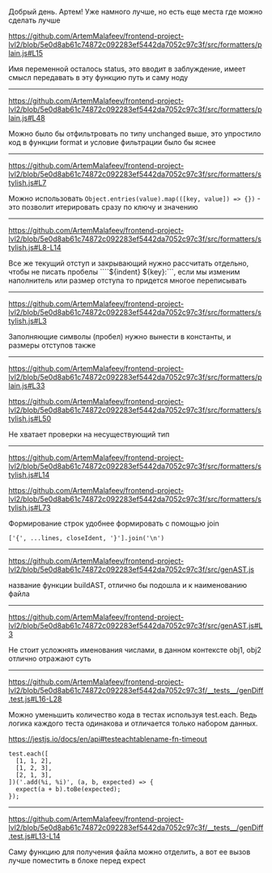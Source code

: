 Добрый день. Артем! Уже намного лучше, но есть еще места где можно сделать лучше

https://github.com/ArtemMalafeev/frontend-project-lvl2/blob/5e0d8ab61c74872c092283ef5442da7052c97c3f/src/formatters/plain.js#L15

Имя переменной осталось status, это вводит в заблуждение, имеет смысл передавать в эту функцию путь и саму ноду

_________________

https://github.com/ArtemMalafeev/frontend-project-lvl2/blob/5e0d8ab61c74872c092283ef5442da7052c97c3f/src/formatters/plain.js#L48

Можно было бы отфильтровать по типу unchanged выше, это упростило код в функции format и условие фильтрации было бы яснее

_________________

https://github.com/ArtemMalafeev/frontend-project-lvl2/blob/5e0d8ab61c74872c092283ef5442da7052c97c3f/src/formatters/stylish.js#L7

Можно использовать `Object.entries(value).map(([key, value]) => {})` - это позволит итерировать сразу по ключу и значению

_________________

https://github.com/ArtemMalafeev/frontend-project-lvl2/blob/5e0d8ab61c74872c092283ef5442da7052c97c3f/src/formatters/stylish.js#L8-L14

Все же текущий отступ и закрывающий нужно рассчитать отдельно, чтобы не писать пробелы ````${indent}    ${key}:```, если мы изменим наполнитель или размер отступа то придется многое переписывать

_________________

https://github.com/ArtemMalafeev/frontend-project-lvl2/blob/5e0d8ab61c74872c092283ef5442da7052c97c3f/src/formatters/stylish.js#L3

Заполняющие символы (пробел) нужно вынести в константы, и размеры отступов также

_________________

https://github.com/ArtemMalafeev/frontend-project-lvl2/blob/5e0d8ab61c74872c092283ef5442da7052c97c3f/src/formatters/plain.js#L33

https://github.com/ArtemMalafeev/frontend-project-lvl2/blob/5e0d8ab61c74872c092283ef5442da7052c97c3f/src/formatters/stylish.js#L50

Не хватает проверки на несуществующий тип

_________________

https://github.com/ArtemMalafeev/frontend-project-lvl2/blob/5e0d8ab61c74872c092283ef5442da7052c97c3f/src/formatters/stylish.js#L14

https://github.com/ArtemMalafeev/frontend-project-lvl2/blob/5e0d8ab61c74872c092283ef5442da7052c97c3f/src/formatters/stylish.js#L73

Формирование строк удобнее формировать с помощью join
```
['{', ...lines, closeIdent, '}'].join('\n')
```

_________________

https://github.com/ArtemMalafeev/frontend-project-lvl2/blob/5e0d8ab61c74872c092283ef5442da7052c97c3f/src/genAST.js

название функции buildAST, отлично бы подошла и к наименованию файла

_________________

https://github.com/ArtemMalafeev/frontend-project-lvl2/blob/5e0d8ab61c74872c092283ef5442da7052c97c3f/src/genAST.js#L3

Не стоит усложнять именования числами, в данном контексте obj1, obj2 отлично отражают суть


_________________

https://github.com/ArtemMalafeev/frontend-project-lvl2/blob/5e0d8ab61c74872c092283ef5442da7052c97c3f/__tests__/genDiff.test.js#L16-L28


Можно уменьшить количество кода в тестах используя test.each. Ведь логика каждого теста одинакова и отличается только набором данных.

https://jestjs.io/docs/en/api#testeachtablename-fn-timeout

```
test.each([
  [1, 1, 2],
  [1, 2, 3],
  [2, 1, 3],
])('.add(%i, %i)', (a, b, expected) => {
  expect(a + b).toBe(expected);
});
```

_________________

https://github.com/ArtemMalafeev/frontend-project-lvl2/blob/5e0d8ab61c74872c092283ef5442da7052c97c3f/__tests__/genDiff.test.js#L13-L14

Саму функцию для получения файла можно отделить, а вот ее вызов лучше поместить в блоке перед expect